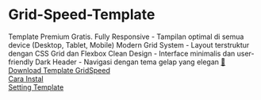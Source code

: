 # Grid-Speed-Template
Template Premium Gratis. Fully Responsive - Tampilan optimal di semua device (Desktop, Tablet, Mobile)  Modern Grid System - Layout terstruktur dengan CSS Grid dan Flexbox  Clean Design - Interface minimalis dan user-friendly  Dark Header - Navigasi dengan tema gelap yang elegan
[🔄 Download Template GridSpeed](https://github.com/Sutrisnot/Grid-Speed-Template/archive/refs/heads/main.zip)  
[Cara Instal](#)  
[Setting Template](#)  
